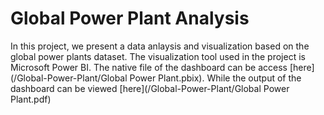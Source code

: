 # **Global Power Plant Analysis**

In this project, we present a data anlaysis and visualization based on the global power plants dataset.
The visualization tool used in the project is Microsoft Power BI. The native file of the dashboard can
be access [here](/Global-Power-Plant/Global Power Plant.pbix). While the output of the dashboard can
be viewed [here](/Global-Power-Plant/Global Power Plant.pdf)
